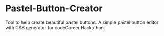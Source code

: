 # Pastel-Button-Creator
Tool to help create beautiful pastel buttons.
A simple pastel button editor with CSS generator for codeCareer Hackathon.
